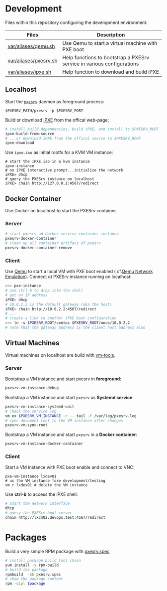 # Development

Files within this repository configuring the development environment:

Files                        | Description
-----------------------------|------------------------
[var/aliases/qemu.sh][04]    | Use Qemu to start a virtual machine with PXE boot
[var/aliases/pxesrv.sh][08]  | Help functions to bootstrap a PXESrv service in various configurations
[var/aliases/ipxe.sh][07]    | Help function to download and build iPXE

## Localhost

Start the [`pxesrv`](pxesrv) daemon as foreground process:

```
$PXESRV_PATH/pxesrv -p $PXESRV_PORT
```

Build or download [iPXE][ip] from the offical web-page;

```bash
# install build dependencies, build iPXE, and install to $PXESRV_ROOT
ipxe-build-from-source
# ...or download iPXE from the offical source to $PXESRV_ROOT
ipxe-download
```

Use `ipxe.iso` as initial rootfs for a KVM VM instance:

```
# start the iPXE.iso in a kvm instance
ipxe-instance
# on iPXE interactive prompt...initialize the network
iPXE> dhcp
# query the PXESrv instance on localhost
iPXE> chain http://127.0.0.1:4567/redirect
```

[ip]: https://git.ipxe.org/ipxe.git

## Docker Container

Use Docker on localhost to start the PXESrv container.

### Server

```bash
# start pxesrv ad docker service container instance
pxesrv-docker-container
# clean up all container artifacs of pxesrv
pxesrv-docker-container-remove
```

### Client

Use [Qemu][03] to start a local VM with PXE boot enabled 
( cf.[Qemu Network Emulation][02]). Connect ot PXESrv 
instance running on localhost:

```bash
>>> pxe-instance
# use ctrl-b to drop into the shell
# get an IP address
iPXE> dhcp
# 10.0.2.2 is the default gateway (aka the host)
iPXE> chain http://10.0.2.2:4567/redirect
# ...
# create a link to another iPXE boot configuration
>>> ln -s $PXESRV_ROOT/centos $PXESRV_ROOT/once/10.0.2.2
# note that the gateway address is the client host address also
```

## Virtual Machines

Virtual machines on localhost are build with [vm-tools][12].

### Server

Bootstrap a VM instance and start pxesrv in **foreground**:

```bash
pxesrv-vm-instance-debug
```

Bootstrap a VM instance and start `pxesrv` as **Systemd service**:

```bash
pxesrv-vm-instance-systemd-unit
# check the service log
vm ex $PXESRV_VM_INSTANCE -r -- tail -f /var/log/pxesrv.log
# sync document root to the VM instance after changes
pxesrv-vm-sync-root
```

Bootstrap a VM instance and start `pxesrv` in a **Docker container**:

```bash
pxesrv-vm-instance-docker-container
```

### Client

Start a VM instance with PXE boot enable and connect to VNC:

```
pxe-vm-instance lxdev01
# us the VM instance fore development/testing
vm r lxdev01 # delete the VM instance 
```

Use **ctrl-b** to access the iPXE shell.

```bash
# start the network interface
dhcp
# query the PXESrv boot server
chain http://lxcm02.devops.test:4567/redirect
```

# Packages

Build a very simple RPM package with [pxesrv.spec](pxesrv.spec)

```bash
# install package build tool chain
yum install -y rpm-build
# build the package
rpmbuild  -bb pxesrv.spec
# show the package content
rpm -qipl $package
```

[02]: https://qemu.weilnetz.de/doc/qemu-doc.html#pcsys_005fnetwork "Qemu Network Emulation"
[03]: https://www.qemu.org/ "Qemu home-page"
[04]: var/aliases/qemu.sh
[07]: var/aliases/ipxe.sh
[08]: var/aliases/pxesrv.sh
[12]: https://github.com/vpenso/vm-tools "vm-tools home-page"
